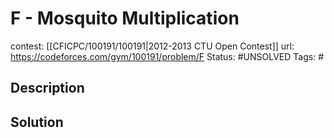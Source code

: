 # F - Mosquito Multiplication

contest: [[CFICPC/100191/100191|2012-2013 CTU Open Contest]]
url: https://codeforces.com/gym/100191/problem/F
Status: #UNSOLVED
Tags: #

## Description

## Solution

